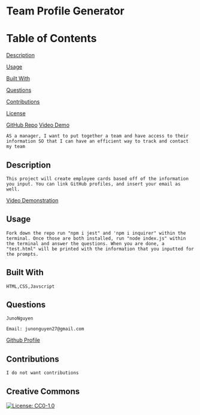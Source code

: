 # Team Profile Generator

Table of Contents
=================
[Description](#description)

[Usage](#usage)

[Built With](#built-with)

[Questions](#questions)

[Contributions](#contributions)

[License](#creative-commons)

[GitHub Repo](https://github.com/JunoNguyen/create-your-team)
[Video Demo](https://www.youtube.com/watch?v=wykzYe2MR5E)

    AS a manager, I want to put together a team and have access to their information SO that I can have an efficient way to track and contact my team
## Description
    This project will create employee cards based off of the information you input. You can link GitHub profiles, and insert your email as well.
[Video Demonstration](https://www.youtube.com/watch?v=wykzYe2MR5E)
## Usage
    Fork down the repo run "npm i jest" and 'npm i inquirer" within the terminal. Once those are both installed, run "node index.js" within the terminal and answer the questions. When you are done, a "test.html" will be printed with the information that you inputted for the prompts.
## Built With
    HTML,CSS,Javscript
## Questions
    JunoNguyen

    Email: junonguyen27@gmail.com
[Github Profile](https://github.com/junonguyen)

## Contributions
    I do not want contributions
## Creative Commons
  [![License: CC0-1.0](https://licensebuttons.net/l/zero/1.0/80x15.png)](http://creativecommons.org/publicdomain/zero/1.0/) 
